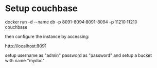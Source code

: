 # Setup couchbase

docker run -d --name db -p 8091-8094:8091-8094 -p 11210:11210 couchbase

then configure the instance by accessing:

http://localhost:8091

setup username as "admin" password as "password" and setup a bucket with name "mydoc" 